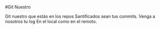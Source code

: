 #Git Nuestro

Git nuestro que estás en los repos
Santificados sean tus commits.
Venga a nosotros tu log
En el local como en el remoto.
